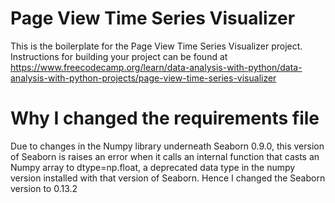 # Page View Time Series Visualizer

This is the boilerplate for the Page View Time Series Visualizer project. Instructions for building your project can be found at https://www.freecodecamp.org/learn/data-analysis-with-python/data-analysis-with-python-projects/page-view-time-series-visualizer

# Why I changed the requirements file
Due to changes in the Numpy library underneath Seaborn 0.9.0, this version of Seaborn is raises an error when it calls an internal function that casts an Numpy array to dtype=np.float, a deprecated data type in the numpy version installed with that version of Seaborn. Hence I changed the Seaborn version to 0.13.2
